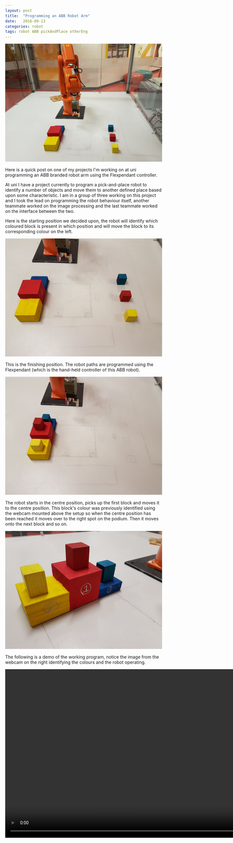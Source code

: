 ```yaml
---
layout: post
title:  "Programming an ABB Robot Arm"
date:   2016-09-13
categories: robot
tags: robot ABB pickAndPlace otherEng
---
```


![Full setup](/images/abb/01_full_setup.jpg)

Here is a quick post on one of my projects I'm working on at uni programming an ABB branded robot arm using the Flexpendant controller.

<!--more-->

At uni I have a project currently to program a pick-and-place robot to identify a number of objects and move them to another defined place based upon some characteristic. I am in a group of three working on this project and I took the lead on programming the robot behaviour itself, another teammate worked on the image processing and the last teammate worked on the interface between the two.

Here is the starting position we decided upon, the robot will identify which coloured block is present in which position and will move the block to its corresponding colour on the left.

![The starting position](/images/abb/02_starting_position.jpg)

This is the finishing position. The robot paths are programmed using the Flexpendant (which is the hand-held controller of this ABB robot).

![Finishing position](/images/abb/03_finishing_position.jpg)

The robot starts in the centre position, picks up the first block and moves it to the centre position. This block's colour was previously identified using the webcam mounted above the setup so when the centre position has been reached it moves over to the right spot on the podium. Then it moves onto the next block and so on.

![Finishing blocks](/images/abb/04_finishing_position.jpg)

The following is a demo of the working program, notice the image from the webcam on the right identifying the colours and the robot operating.

<center>
    <video width="960" height="540" controls muted>
        <source src="{{ site.baseurl }}/images/abb/pick_and_place.mp4" type="video/mp4">
        Final Video
    </video>
</center>